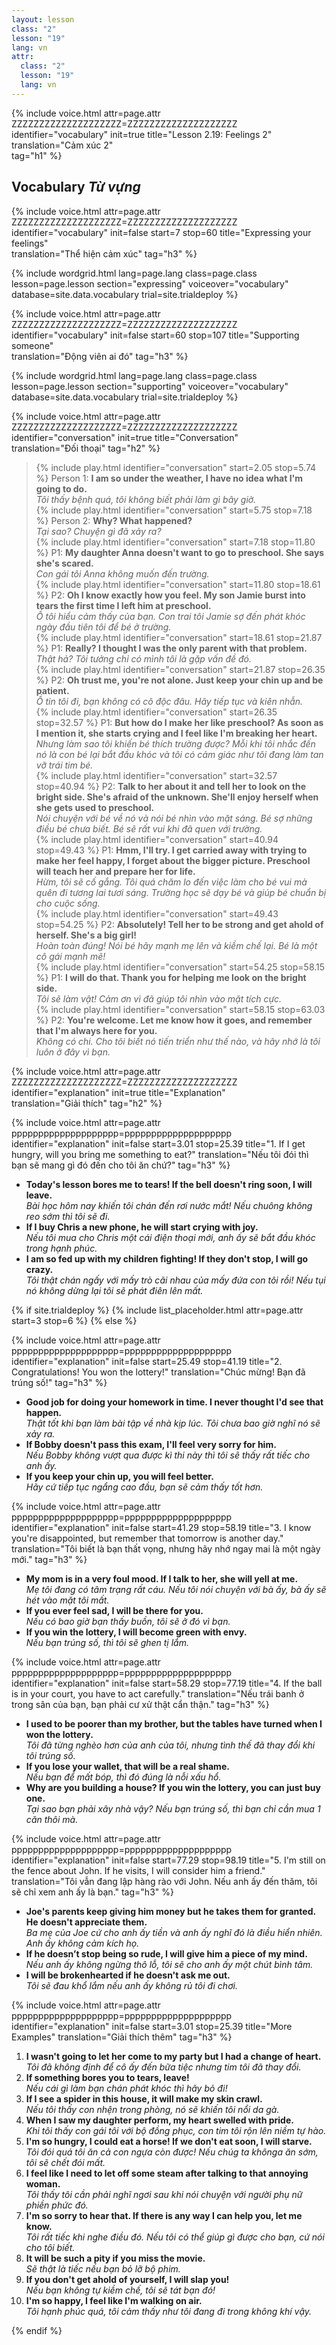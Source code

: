 ```yaml
---
layout: lesson
class: "2"
lesson: "19"
lang: vn
attr:
  class: "2"
  lesson: "19"
  lang: vn
---
```



{%  include voice.html attr=page.attr        ZZZZZZZZZZZZZZZZZZZZ=ZZZZZZZZZZZZZZZZZZZZ
	identifier="vocabulary"  init=true
	title="Lesson 2.19: Feelings 2"  
	translation="Cảm xúc 2"      
    tag="h1" %}


## Vocabulary   *Từ vựng*

{%  include voice.html attr=page.attr    ZZZZZZZZZZZZZZZZZZZZ=ZZZZZZZZZZZZZZZZZZZZ
	identifier="vocabulary"  init=false start=7 stop=60
	title="Expressing your feelings"        
	translation="Thể hiện cảm xúc"
    tag="h3" %}

{% include wordgrid.html lang=page.lang
		class=page.class 
		lesson=page.lesson 
		section="expressing"
		voiceover="vocabulary"
		database=site.data.vocabulary 
		trial=site.trialdeploy %}
		
{%  include voice.html attr=page.attr    ZZZZZZZZZZZZZZZZZZZZ=ZZZZZZZZZZZZZZZZZZZZ
	identifier="vocabulary"  init=false start=60 stop=107
	title="Supporting someone"        
	translation="Động viên ai đó"
    tag="h3" %}

{% include wordgrid.html lang=page.lang
		class=page.class 
		lesson=page.lesson 
		section="supporting"
		voiceover="vocabulary"
		database=site.data.vocabulary 
		trial=site.trialdeploy %}
		

{%  include voice.html attr=page.attr    ZZZZZZZZZZZZZZZZZZZZ=ZZZZZZZZZZZZZZZZZZZZ
	identifier="conversation"  init=true
	title="Conversation"        
	translation="Đối thoại"
    tag="h2" %}

> {% include play.html identifier="conversation" start=2.05 stop=5.74 %} Person 1: **I am so under the weather, I have no idea what I'm going to do.**  
*Tôi thấy bệnh quá, tôi không biết phải làm gì bây giờ.*     
> {% include play.html identifier="conversation" start=5.75 stop=7.18 %} Person 2: **Why? What happened?**    
*Tại sao? Chuyện gì đã xảy ra?*    
> {% include play.html identifier="conversation" start=7.18 stop=11.80 %} P1: **My daughter Anna doesn't want to go to preschool. She says she's scared.**   
*Con gái tôi Anna không muốn đến trường.*      
> {% include play.html identifier="conversation" start=11.80 stop=18.61 %} P2: **Oh I know exactly how you feel. My son Jamie burst into tears the first time I left him at preschool.**    
*Ồ tôi hiểu cảm thấy của bạn. Con trai tôi Jamie sợ đến phát khóc ngày đầu tiên tôi để bé ở trường.*   
> {% include play.html identifier="conversation" start=18.61 stop=21.87 %} P1: **Really? I thought I was the only parent with that problem.**    
*Thật hả? Tôi tưởng chỉ có mình tôi là gặp vấn đề đó.*    
> {% include play.html identifier="conversation" start=21.87 stop=26.35 %} P2: **Oh trust me, you're not alone. Just keep your chin up and be patient.**    
*Ồ tin tôi đi, bạn không có cô độc đâu. Hãy tiếp tục và kiên nhẫn.*  
> {% include play.html identifier="conversation" start=26.35 stop=32.57 %} P1: **But how do I make her like preschool? As soon as I mention it, she starts crying and I feel like I'm breaking her heart.**    
*Nhưng làm sao tôi khiến bé thích trường được? Mỗi khi tôi nhắc đến nó là con bé lại bắt đầu khóc và tôi có cảm giác như tôi đang làm tan vỡ trái tim bé.*   
> {% include play.html identifier="conversation" start=32.57 stop=40.94 %} P2: **Talk to her about it and tell her to look on the bright side. She's afraid of the unknown. She'll enjoy herself when she gets used to preschool.**     
*Nói chuyện với bé về nó và nói bé nhìn vào mặt sáng. Bé sợ những điều bé chưa biết. Bé sẽ rất vui khi đã quen với trường.*    
> {% include play.html identifier="conversation" start=40.94 stop=49.43 %} P1: **Hmm, I'll try. I get carried away with trying to make her feel happy, I forget about the bigger picture. Preschool will teach her and prepare her for life.**     
*Hừm, tôi sẽ cố gắng. Tôi quá chăm lo đến việc làm cho bé vui mà quên đi tương lai tươi sáng. Trường học sẽ dạy bé và giúp bé chuẩn bị cho cuộc sống.*   
> {% include play.html identifier="conversation" start=49.43 stop=54.25 %} P2: **Absolutely! Tell her to be strong and get ahold of herself. She's a big girl!**   
*Hoàn toàn đúng! Nói bé hãy mạnh mẹ lên và kiềm chế lại. Bé là một cô gái mạnh mẽ!*     
> {% include play.html identifier="conversation" start=54.25 stop=58.15 %} P1: **I will do that. Thank you for helping me look on the bright side.**  
*Tôi sẽ làm vật! Cảm ơn vì đã giúp tôi nhìn vào mặt tích cực.*    
> {% include play.html identifier="conversation" start=58.15 stop=63.03 %} P2: **You're welcome. Let me know how it goes, and remember that I'm always here for you.**       
*Không có chi. Cho tôi biết nó tiến triển như thế nào, và hãy nhớ là tôi luôn ở đây vì bạn.*  



{%  include voice.html attr=page.attr    ZZZZZZZZZZZZZZZZZZZZ=ZZZZZZZZZZZZZZZZZZZZ
	identifier="explanation"  init=true
	title="Explanation"        
	translation="Giải thích"
    tag="h2" %}



{%  include voice.html attr=page.attr    pppppppppppppppppppp=pppppppppppppppppppp
	identifier="explanation"  init=false start=3.01 stop=25.39
	title="1. If I get hungry, will you bring me something to eat?"
	translation="Nếu tôi đói thì bạn sẽ mang gì đó đến cho tôi ăn chứ?"
    tag="h3" %}

- **Today's lesson bores me to tears! If the bell doesn't ring soon, I will leave.**  
*Bài học hôm nay khiến tôi chán đến rơi nước mắt! Nếu chuông không reo sớm thì tôi sẽ đi.*    
- **If I buy Chris a new phone, he will start crying with joy.**  
*Nếu tôi mua cho Chris một cái điện thoại mới, anh ấy sẽ bắt đầu khóc trong hạnh phúc.*    
- **I am so fed up with my children fighting! If they don't stop, I will go crazy.**  
*Tôi thật chán ngấy với mấy trò cãi nhau của mấy đứa con tôi rồi! Nếu tụi nó không dừng lại tôi sẽ phát điên lên mất.*    


{% if site.trialdeploy %}
  {% include list_placeholder.html  attr=page.attr     start=3 stop=6 %}
  {% else %}



{%  include voice.html attr=page.attr    pppppppppppppppppppp=pppppppppppppppppppp
	identifier="explanation"  init=false start=25.49 stop=41.19
	title="2. Congratulations! You won the lottery!"
	translation="Chúc mừng! Bạn đã trúng số!"
    tag="h3" %}

- **Good job for doing your homework in time. I never thought I'd see that happen.**  
*Thật tốt khi bạn làm bài tập về nhà kịp lúc. Tôi chưa bao giờ nghĩ nó sẽ xảy ra.*    
- **If Bobby doesn't pass this exam, I'll feel very sorry for him.**  
*Nếu Bobby không vượt qua được kì thi này thì tôi sẽ thấy rất tiếc cho anh ấy.*    
- **If you keep your chin up, you will feel better.**  
*Hãy cứ tiếp tục ngẩng cao đầu, bạn sẽ cảm thấy tốt hơn.*   


{%  include voice.html attr=page.attr    pppppppppppppppppppp=pppppppppppppppppppp
	identifier="explanation"  init=false start=41.29 stop=58.19
	title="3. I know you're disappointed, but remember that tomorrow is another day."
	translation="Tôi biết là bạn thất vọng, nhưng hãy nhớ ngay mai là một ngày mới."
    tag="h3" %}


- **My mom is in a very foul mood. If I talk to her, she will yell at me.**  
*Mẹ tôi đang có tâm trạng rất cáu. Nếu tôi nói chuyện với bà ấy, bà ấy sẽ hét vào mặt tôi mất.*   
- **If you ever feel sad, I will be there for you.**  
*Nếu có bao giờ bạn thấy buồn, tôi sẽ ở đó vì bạn.*    
- **If you win the lottery, I will become green with envy.**  
*Nếu bạn trúng số, thì tôi sẽ ghen tị lắm.*    


{%  include voice.html attr=page.attr    pppppppppppppppppppp=pppppppppppppppppppp
	identifier="explanation"  init=false start=58.29 stop=77.19
	title="4. If the ball is in your court, you have to act carefully."
	translation="Nếu trái banh ở trong sân của bạn, bạn phải cư xử thật cẩn thận."
    tag="h3" %}

- **I used to be poorer than my brother, but the tables have turned when I won the lottery.**  
*Tôi đã từng nghèo hơn của anh của tôi, nhưng tình thế đã thay đổi khi tôi trúng số.*     
- **If you lose your wallet, that will be a real shame.**  
*Nếu bạn để mất bóp, thì đó đúng là nỗi xấu hổ.*    
- **Why are you building a house? If you win the lottery, you can just buy one.**  
*Tại sao bạn phải xây nhà vậy? Nếu bạn trúng số, thì bạn chỉ cần mua 1 căn thôi mà.*     


{%  include voice.html attr=page.attr    pppppppppppppppppppp=pppppppppppppppppppp
	identifier="explanation"  init=false start=77.29 stop=98.19
	title="5. I'm still on the fence about John. If he visits, I will consider him a friend."
	translation="Tôi vẫn đang lập hàng rào với John. Nếu anh ấy đến thăm, tôi sẽ chỉ xem anh ấy là bạn."
    tag="h3" %}

- **Joe's parents keep giving him money but he takes them for granted. He doesn't appreciate them.**  
*Ba mẹ của Joe cứ cho anh ấy tiền và anh ấy nghĩ đó là điều hiển nhiên. Anh ấy không cảm kích họ.*     
- **If he doesn’t stop being so rude, I will give him a piece of my mind.**  
*Nếu anh ấy không ngừng thô lỗ, tôi sẽ cho anh ấy một chút bình tâm.*     
- **I will be brokenhearted if he doesn't ask me out.**   
*Tôi sẽ đau khổ lắm nếu anh ấy không rủ tôi đi chơi.*    


{%  include voice.html attr=page.attr    pppppppppppppppppppp=pppppppppppppppppppp
	identifier="explanation"  init=false start=3.01 stop=25.39
	title="More Examples"
	translation="Giải thích thêm"
    tag="h3" %}

1. **I wasn't going to let her come to my party but I had a change of heart.**   
*Tôi đã không định để cô ấy đến bữa tiệc nhưng tim tôi đã thay đổi.*    
2. **If something bores you to tears, leave!**  
*Nếu cái gì làm bạn chán phát khóc thì hãy bỏ đi!*    
3. **If I see a spider in this house, it will make my skin crawl.**  
*Nếu tôi thấy con nhện trong phòng, nó sẽ khiến tôi nổi da gà.*    
4. **When I saw my daughter perform, my heart swelled with pride.**  
*Khi tôi thấy con gái tôi với bộ đồng phục, con tim tôi rộn lên niềm tự hào.*    
5. **I'm so hungry, I could eat a horse! If we don't eat soon, I will starve.**  
*Tôi đói quá tôi ăn cả con ngựa còn được! Nếu chúg ta khônga ăn sớm, tôi sẽ chết đói mất.*    
6. **I feel like I need to let off some steam after talking to that annoying woman.**  
*Tôi thấy tôi cần phải nghĩ ngơi sau khi nói chuyện với người phụ nữ phiền phức đó.*    
7. **I'm so sorry to hear that. If there is any way I can help you, let me know.**  
*Tôi rất tiếc khi nghe điều đó. Nếu tôi có thể giúp gì được cho bạn, cứ nói cho tôi biết.*    
8. **It will be such a pity if you miss the movie.**  
*Sẽ thật là tiếc nếu bạn bỏ lỡ bộ phim.*    
9. **If you don't get ahold of yourself, I will slap you!**  
*Nếu bạn không tự kiềm chế, tôi sẽ tát bạn đó!*    
10. **I'm so happy, I feel like I'm walking on air.**  
*Tôi hạnh phúc quá, tôi cảm thấy như tôi đang đi trong không khí vậy.*   



{% endif %}